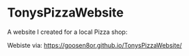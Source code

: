 # TonysPizzaWebsite

A website I created for a local Pizza shop:

Webiste via: https://goosen8or.github.io/TonysPizzaWebsite/
